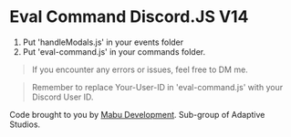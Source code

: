 # Eval Command Discord.JS V14

1. Put 'handleModals.js' in your events folder
2. Put 'eval-command.js' in your commands folder.

> If you encounter any errors or issues, feel free to DM me.

> Remember to replace Your-User-ID in 'eval-command.js' with your Discord User ID.

Code brought to you by [Mabu Development](https://mabu.tideter.com/).
Sub-group of Adaptive Studios.
